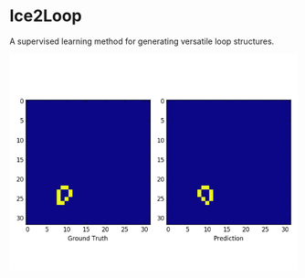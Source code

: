 # Ice2Loop
A supervised learning method for generating versatile loop structures.

![sample](samples/ice2loop_example_3.png)
